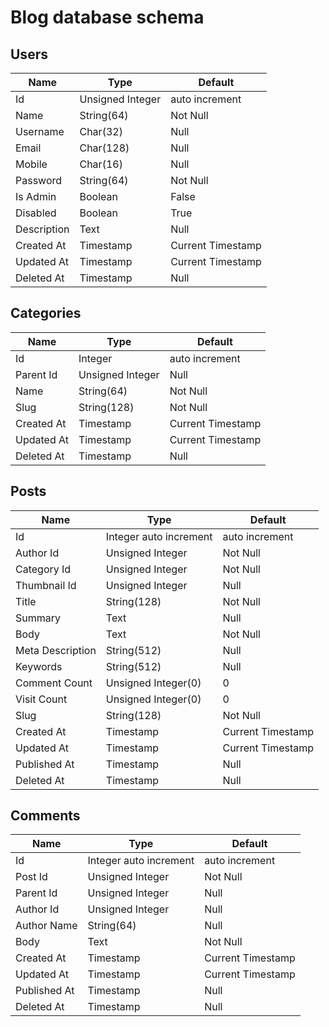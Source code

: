 # Blog database schema

## Users
| Name          | Type                    | Default             |
| ------------- |-------------            | -----               |
| Id            | Unsigned Integer        | auto increment      |
| Name          | String(64)              | Not Null            |
| Username      | Char(32)                | Null                |
| Email         | Char(128)               | Null                |
| Mobile        | Char(16)                | Null                |
| Password      | String(64)              | Not Null            |
| Is Admin      | Boolean                 | False               |
| Disabled      | Boolean                 | True                |
| Description   | Text                    | Null                |
| Created At    | Timestamp               | Current Timestamp   |
| Updated At    | Timestamp               | Current Timestamp   |
| Deleted At    | Timestamp               | Null                |


## Categories
| Name          | Type                    | Default             |
| ------------- |-------------            | -----               |
| Id            | Integer                 | auto increment      |
| Parent Id     | Unsigned Integer        | Null                |
| Name          | String(64)              | Not Null            |
| Slug          | String(128)             | Not Null            |
| Created At    | Timestamp               | Current Timestamp   |
| Updated At    | Timestamp               | Current Timestamp   |
| Deleted At    | Timestamp               | Null                |

## Posts
| Name              | Type                    | Default             |
| -------------     |-------------            | -----               |
| Id                | Integer auto increment  | auto increment      |
| Author Id         | Unsigned Integer        | Not Null            |
| Category Id       | Unsigned Integer        | Not Null            |
| Thumbnail Id      | Unsigned Integer        | Null                |
| Title             | String(128)             | Not Null            |
| Summary           | Text                    | Null                |
| Body              | Text                    | Not Null            |
| Meta Description  | String(512)             | Null                |
| Keywords          | String(512)             | Null                |
| Comment Count     | Unsigned Integer(0)     | 0                   |
| Visit Count       | Unsigned Integer(0)     | 0                   |
| Slug              | String(128)             | Not Null            |
| Created At        | Timestamp               | Current Timestamp   |
| Updated At        | Timestamp               | Current Timestamp   |
| Published At      | Timestamp               | Null                |
| Deleted At        | Timestamp               | Null                |

## Comments
| Name          | Type                    | Default             |
| ------------- |-------------            | -----               |
| Id            | Integer auto increment  | auto increment      |
| Post Id       | Unsigned Integer        | Not Null            |
| Parent Id     | Unsigned Integer        | Null                |
| Author Id     | Unsigned Integer        | Null                |
| Author Name   | String(64)              | Null                |
| Body          | Text                    | Not Null            |
| Created At    | Timestamp               | Current Timestamp   |
| Updated At    | Timestamp               | Current Timestamp   |
| Published At  | Timestamp               | Null                |
| Deleted At    | Timestamp               | Null                |
